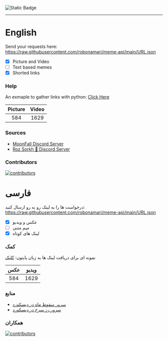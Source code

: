 ![Static Badge](https://img.shields.io/badge/python-%E2%88%9E-blue)
___

# English

Send your requests here: https://raw.githubusercontent.com/robonamari/meme-api/main/URL.json
- [x] Picture and Video
- [ ] Text based memes
- [x] Shorted links

### Help
An exmaple to gather links with python:
[Click Here](https://github.com/robonamari/meme-api/blob/main/main.py)


|Picture|Video|
|:----:|:----:|
|584   |1629  |



### Sources
* [MoonFall Discord Server](https://discord.gg/BsaC3QgEQz)
* [Roz Sorkh 🌹 Discord Server](https://discord.gg/a7jbGR99bW)

### Contributors
[![contributors](https://contrib.rocks/image?repo=robonamari/meme-database)](https://github.com/robonamari/meme-database/graphs/contributors)


# فارسی
درخواست ها را به لینک رو به رو ارسال کنید: https://raw.githubusercontent.com/robonamari/meme-api/main/URL.json
- [x] عکس و ویدیو
- [ ] میم متنی
- [x] لینک های کوتاه

### کمک 
نمونه ای برای دریافت لینک ها به زبان پایتون:
[کلیک](https://github.com/robonamari/meme-api/blob/main/main.py)


|عکس|ویدیو|
|:---:|:---:|
|584|1629|



### منابع
* [سرور سقوط ماه در دیسکورد](https://discord.gg/BsaC3QgEQz)
* [سرور رز سرخ در دیسکورد](https://discord.gg/a7jbGR99bW)



### همکاران
[![contributors](https://contrib.rocks/image?repo=robonamari/meme-database)](https://github.com/robonamari/meme-database/graphs/contributors)
